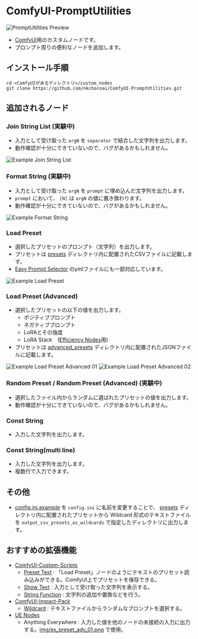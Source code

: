 # ComfyUI-PromptUtilities
![PromptUtilities Preview](preview.png "PromptUtilities Preview")  
- [ComfyUI](https://github.com/comfyanonymous/ComfyUI)用のカスタムノードです。
- プロンプト周りの便利なノードを追加します。

## インストール手順
```
cd <ComfyUIがあるディレクトリ>/custom_nodes
git clone https://github.com/nkchocoai/ComfyUI-PromptUtilities.git
```

## 追加されるノード
### Join String List (実験中)
- 入力として受け取った `argN` を `separator` で結合した文字列を出力します。
- 動作確認が十分にできていないので、バグがあるかもしれません。

![Example Join String List](img/ex_join.png "Example Join String List")  

### Format String (実験中)
- 入力として受け取った `argN` を `prompt` に埋め込んだ文字列を出力します。
- `prompt` において、 `[N]` は `argN` の値に置き換わります。
- 動作確認が十分にできていないので、バグがあるかもしれません。

![Example Format String](img/ex_format.png "Example Format String")  

### Load Preset
- 選択したプリセットのプロンプト（文字列）を出力します。
- プリセットは [presets](presets) ディレクトリ内に配置されたCSVファイルに記載します。
- [Easy Prompt Selector](https://github.com/blue-pen5805/sdweb-easy-prompt-selector?tab=readme-ov-file#customization) のymlファイルにも一部対応しています。

![Example Load Preset](img/ex_preset.png "Example Load Preset")

### Load Preset (Advanced)
- 選択したプリセットの以下の値を出力します。
  - ポジティブプロンプト
  - ネガティブプロンプト
  - LoRAとその強度
  - LoRA Stack　([Efficiency Nodes](https://github.com/jags111/efficiency-nodes-comfyui)用)
- プリセットは [advanced_presets](advanced_presets) ディレクトリ内に配置されたJSONファイルに記載します。

![Example Load Preset Advanced 01](img/ex_preset_adv_01.png "Example Load Preset Advanced 01")
![Example Load Preset Advanced 02](img/ex_preset_adv_02.png "Example Load Preset Advanced 02")

### Random Preset / Random Preset (Advanced) (実験中)
- 選択したファイル内からランダムに選ばれたプリセットの値を出力します。
- 動作確認が十分にできていないので、バグがあるかもしれません。

### Const String
- 入力した文字列を出力します。

### Const String(multi line)
- 入力した文字列を出力します。
- 複数行で入力できます。

## その他
- [config.ini.example](config.ini.example) を `config.ini` に名前を変更することで、 [presets](presets) ディレクトリ内に配置されたプリセットから Wildcard 形式のテキストファイルを `output_csv_presets_as_wildcards` で指定したディレクトリに出力します。

## おすすめの拡張機能
- [ComfyUI-Custom-Scripts](https://github.com/pythongosssss/ComfyUI-Custom-Scripts)
  - [Preset Text](https://github.com/pythongosssss/ComfyUI-Custom-Scripts?tab=readme-ov-file#preset-text) : 「Load Preset」ノードのようにテキストのプリセット読み込みができる。ComfyUI上でプリセットを保存できる。
  - [Show Text](https://github.com/pythongosssss/ComfyUI-Custom-Scripts?tab=readme-ov-file#show-text) : 入力として受け取った文字列を表示する。
  - [String Function](https://github.com/pythongosssss/ComfyUI-Custom-Scripts?tab=readme-ov-file#string-function) : 文字列の追加や置換などを行う。
- [ComfyUI-Impact-Pack](https://github.com/ltdrdata/ComfyUI-Impact-Pack)
  - [Wildcard](https://github.com/ltdrdata/ComfyUI-extension-tutorials/blob/Main/ComfyUI-Impact-Pack/tutorial/ImpactWildcard.md) : テキストファイルからランダムなプロンプトを選択する。
- [UE Nodes](https://github.com/chrisgoringe/cg-use-everywhere)
  - Anything Everywhere : 入力した値を他のノードの未接続の入力に出力する。[img/ex_preset_adv_01.png](img/ex_preset_adv_01.png) で使用。
